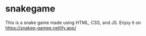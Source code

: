 # snakegame

This is a snake game made using HTML, CSS, and JS. Enjoy it on https://snakee-gamee.netlify.app/
